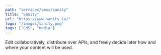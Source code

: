 ```yaml
---
path: "services/cmss/sanity"
title: "Sanity"
url: "https://www.sanity.io/"
logo: "/images/sanity.png"
tags: ["CMS", "media"]
---
```


Edit collaboratively, distribute over APIs, and freely decide later how and where your content will be used.
